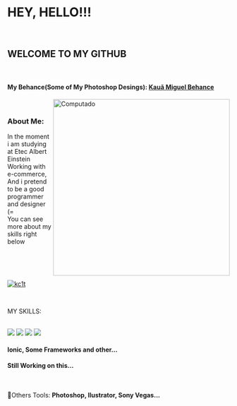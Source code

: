 
<h1>HEY, HELLO!!!</h1>

<br>

<h2>WELCOME TO MY GITHUB</h2>
<br>
<H4> My Behance(Some of My Photoshop Desings): <a href="https://www.behance.net/Kc_16?tracking_source=search_users%7Ckau%C3%A3%20miguel">Kauã Miguel Behance</a> </h4>

 <img src="https://raw.githubusercontent.com/MicaelliMedeiros/micaellimedeiros/master/image/computer-illustration.png" min-width="400px" max-width="400px" width="400px" align="right" alt="Computado">
 <br>
 <h3> About Me: </h3>
 
 <p align="left"> 
  In the moment i am studying at Etec Albert Einstein
  <br> Working with e-commerce, <br> 
  And i pretend to be a good programmer and designer (=<br>
  You can see more about my skills right below
</p>

<br>
<br>
<br>

[![kc1t](https://github-readme-stats.vercel.app/api/top-langs/?username=iuricode&hide=html&layout=compact=true&theme=tokyonight)](https://github.com/anuraghazra/github-readme-stats)

<br>

MY SKILLS:

 <br>
<img src="https://img.shields.io/badge/JavaScript-323330?style=for-the-badge&logo=javascript&logoColor=F7DF1E" />
<img src="https://img.shields.io/badge/HTML5-E34F26?style=for-the-badge&logo=html5&logoColor=white" /> 
<img src="https://img.shields.io/badge/CSS3-1572B6?style=for-the-badge&logo=css3&logoColor=white" />
<img src="https://img.shields.io/badge/Angular-DD0031?style=for-the-badge&logo=angular&logoColor=white" />
<h4> Ionic, Some Frameworks and other...</h4>

<H4> Still Working on this... </H4>




<!-- 
<p align="left">
  <a href="https://www.instagram.com/iuricode/" alt="Instagram">
    <img src="https://img.shields.io/badge/-Instagram-6610F2?style=for-the-badge&logo=Instagram&logoColor=FFFFFF&link=https://www.instagram.com/iuricode"/>
  </a>
  
  <a href="https://www.linkedin.com/in/iuricode" alt="Linkedin">
    <img src="https://img.shields.io/badge/-Linkedin-6610F2?style=for-the-badge&logo=Linkedin&logoColor=FFFFFF&link=https://www.linkedin.com/in/iuricode"/>
  </a>
  
  <a href="https://discord.gg/QevDJqCzaY" alt="Discord">
    <img src="https://img.shields.io/badge/-Discord-6610F2?style=for-the-badge&logo=Discord&logoColor=FFFFFF&link=https://discord.gg/QevDJqCzaY"/>
  </a>
    <a href="https://discord.gg/QevDJqCzaY" alt="Discord">
    <img src="https://ouch-cdn2.icons8.com/VXLhmCT8s0ZDccDgOSZsOpHtGaaZSr9wfKk00Tm2Tkw/rs:fit:256:100/czM6Ly9pY29uczgu/b3VjaC1wcm9kLmFz/c2V0cy9zdmcvOTYw/LzI3ZjdhOWMwLTJj/MzgtNDRiOS05OWFi/LTc5MTM1ODRjNTBm/OS5zdmc.png"/>
  </a>
</p>



<img src="" /> 
-->

<br>
  <p align="left">
  💼Others Tools: <strong>Photoshop, Ilustrator, Sony Vegas...</strong>
</p>
